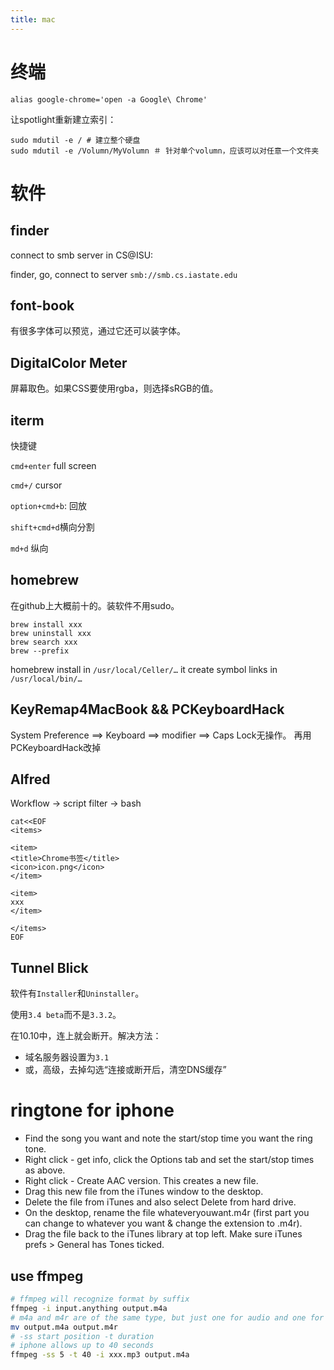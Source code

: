 ```yaml
---
title: mac
---
```


# 终端

```
alias google-chrome='open -a Google\ Chrome'
```

让spotlight重新建立索引：

```
sudo mdutil -e / # 建立整个硬盘
sudo mdutil -e /Volumn/MyVolumn ＃ 针对单个volumn，应该可以对任意一个文件夹
```

# 软件

## finder

connect to smb server in CS@ISU:

finder, go, connect to server `smb://smb.cs.iastate.edu`

## font-book
有很多字体可以预览，通过它还可以装字体。

## DigitalColor Meter
屏幕取色。如果CSS要使用rgba，则选择sRGB的值。

## iterm

快捷键

`cmd+enter` full screen

`cmd+/` cursor

`option+cmd+b`: 回放

`shift+cmd+d`横向分割

`md+d` 纵向

## homebrew

在github上大概前十的。装软件不用sudo。

```
brew install xxx
brew uninstall xxx
brew search xxx
brew --prefix
```

homebrew install in `/usr/local/Celler/…`
it create symbol links in `/usr/local/bin/…`

## KeyRemap4MacBook && PCKeyboardHack
System Preference ==> Keyboard ==> modifier ==> Caps Lock无操作。
再用PCKeyboardHack改掉

## Alfred

Workflow -> script filter -> bash

```
cat<<EOF
<items>

<item>
<title>Chrome书签</title>
<icon>icon.png</icon>
</item>

<item>
xxx
</item>

</items>
EOF
```

## Tunnel Blick

软件有`Installer`和`Uninstaller`。

使用`3.4 beta`而不是`3.3.2`。

在10.10中，连上就会断开。解决方法：

* 域名服务器设置为`3.1`
* 或，高级，去掉勾选“连接或断开后，清空DNS缓存”

# ringtone for iphone
* Find the song you want and note the start/stop time you want the ring tone.
* Right click - get info, click the Options tab and set the start/stop times as above.
* Right click - Create AAC version. This creates a new file.
* Drag this new file from the iTunes window to the desktop.
* Delete the file from iTunes and also select Delete from hard drive.
* On the desktop, rename the file whateveryouwant.m4r (first part you can change to whatever you want & change the extension to .m4r).
* Drag the file back to the iTunes library at top left.
Make sure iTunes prefs > General has Tones ticked.

## use ffmpeg
```sh
# ffmpeg will recognize format by suffix
ffmpeg -i input.anything output.m4a
# m4a and m4r are of the same type, but just one for audio and one for ringtone.
mv output.m4a output.m4r
# -ss start position -t duration
# iphone allows up to 40 seconds
ffmpeg -ss 5 -t 40 -i xxx.mp3 output.m4a
```
